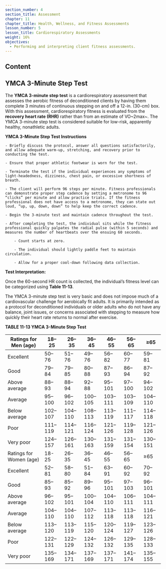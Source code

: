 ```yaml
---
section_number: 4
section_title: Assessment
chapter: 11
chapter_title: Health, Wellness, and Fitness Assessments
lesson_number: 5
lesson_title: Cardiorespiratory Assessments
weight: 16%
objectives:
  - Performing and interpreting client fitness assessments.
---
```


## Content
## YMCA 3-Minute Step Test

The **YMCA 3-minute step test** is a cardiorespiratory assessment that assesses the aerobic fitness of deconditioned clients by having them complete 3 minutes of continuous stepping on and off a 12-in. (30-cm) box. With this assessment, cardiorespiratory fitness is evaluated from the **recovery heart rate (RHR)** rather than from an estimate of VO~2max~. The YMCA 3-minute step test is considered suitable for low-risk, apparently healthy, nonathletic adults.

**YMCA 3-Minute Step Test Instructions**

	- Briefly discuss the protocol, answer all questions satisfactorily, and allow adequate warm-up, stretching, and recovery prior to conducting the test.

	- Ensure that proper athletic footwear is worn for the test.

	- Terminate the test if the individual experiences any symptoms of light-headedness, dizziness, chest pain, or excessive shortness of breath.

	- The client will perform 96 steps per minute. Fitness professionals can demonstrate proper step cadence by setting a metronome to 96 “clicks” per minute and allow practice trials. If the fitness professional does not have access to a metronome, they can state out loud, “up, up, down, down” to help keep the correct cadence.

	- Begin the 3-minute test and maintain cadence throughout the test.

	- After completing the test, the individual sits while the fitness professional quickly palpates the radial pulse (within 5 seconds) and measures the number of heartbeats over the ensuing 60 seconds.

		- Count starts at zero.

		- The individual should lightly paddle feet to maintain circulation.

		- Allow for a proper cool-down following data collection.

**Test Interpretation:**

Once the 60-second HR count is collected, the individual’s fitness level can be categorized using **Table 11-13**.

The YMCA 3-minute step test is very basic and does not impose much of a cardiovascular challenge for aerobically fit adults. It is primarily intended as a protocol for deconditioned individuals or older adults who do not have any balance, joint issues, or concerns associated with stepping to measure how quickly their heart rate returns to normal after exercise.

**TABLE 11-13 YMCA 3-Minute Step Test**

| Ratings for Men (age) | 18–25 | 26–35 | 36–45 | 46–55 | 56–65 | ≥65 |
|---|---|---|---|---|---|---|
| Excellent | 50–76 | 51–76 | 49–76 | 56–82 | 60–77 | 59–81 |
| Good | 79–84 | 79–85 | 80–88 | 87–93 | 86–94 | 87–92 |
| Above average | 88–93 | 88–94 | 92–88 | 95–101 | 97–100 | 94–102 |
| Average | 95–100 | 96–102 | 100–105 | 103–111 | 103–109 | 104–110 |
| Below average | 102–107 | 104–110 | 108–113 | 113–119 | 111–117 | 114–118 |
| Poor | 111–119 | 114–121 | 116–124 | 121–126 | 119–128 | 121–126 |
| Very poor | 124–157 | 126–161 | 130–163 | 131–159 | 131–154 | 130–151 |
| Ratings for Women (age) | 18-25 | 26–35 | 36–45 | 46–55 | 56–65 | ≥65 |
| Excellent | 52–81 | 58–80 | 51–84 | 63–91 | 60–92 | 70–92 |
| Good | 85–93 | 85–92 | 89–96 | 95–101 | 97–103 | 96–101 |
| Above average | 96–102 | 95–101 | 100–104 | 104–110 | 106–111 | 104–111 |
| Average | 104–110 | 104–110 | 107–112 | 113–118 | 113–118 | 116–121 |
| Below average | 113–120 | 113–119 | 115–120 | 120–124 | 119–127 | 123–126 |
| Poor | 122–131 | 122–129 | 124–132 | 126–132 | 129–135 | 128–133 |
| Very poor | 135–169 | 134–171 | 137–169 | 137–171 | 141–174 | 135–155 |